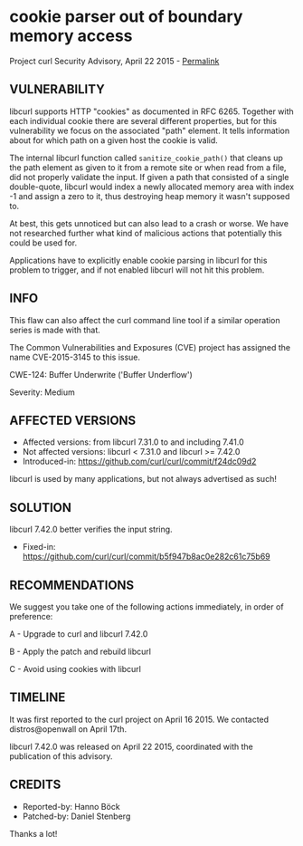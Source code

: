 cookie parser out of boundary memory access
===========================================

Project curl Security Advisory, April 22 2015 -
[Permalink](https://curl.se/docs/CVE-2015-3145.html)

VULNERABILITY
-------------

libcurl supports HTTP "cookies" as documented in RFC 6265. Together with each
individual cookie there are several different properties, but for this
vulnerability we focus on the associated "path" element. It tells information
about for which path on a given host the cookie is valid.

The internal libcurl function called `sanitize_cookie_path()` that cleans up
the path element as given to it from a remote site or when read from a file,
did not properly validate the input. If given a path that consisted of a
single double-quote, libcurl would index a newly allocated memory area with
index -1 and assign a zero to it, thus destroying heap memory it wasn't
supposed to.

At best, this gets unnoticed but can also lead to a crash or worse. We have
not researched further what kind of malicious actions that potentially this
could be used for.

Applications have to explicitly enable cookie parsing in libcurl for this
problem to trigger, and if not enabled libcurl will not hit this problem.

INFO
----

This flaw can also affect the curl command line tool if a similar operation
series is made with that.

The Common Vulnerabilities and Exposures (CVE) project has assigned the name
CVE-2015-3145 to this issue.

CWE-124: Buffer Underwrite ('Buffer Underflow')

Severity: Medium

AFFECTED VERSIONS
-----------------

- Affected versions: from libcurl 7.31.0 to and including 7.41.0
- Not affected versions: libcurl < 7.31.0 and libcurl >= 7.42.0
- Introduced-in: https://github.com/curl/curl/commit/f24dc09d2

libcurl is used by many applications, but not always advertised as such!

SOLUTION
------------

libcurl 7.42.0 better verifies the input string.

- Fixed-in: https://github.com/curl/curl/commit/b5f947b8ac0e282c61c75b69

RECOMMENDATIONS
---------------

We suggest you take one of the following actions immediately, in order of
preference:

A - Upgrade to curl and libcurl 7.42.0

B - Apply the patch and rebuild libcurl

C - Avoid using cookies with libcurl

TIMELINE
---------

It was first reported to the curl project on April 16 2015. We contacted
distros@openwall on April 17th.

libcurl 7.42.0 was released on April 22 2015, coordinated with the
publication of this advisory.

CREDITS
-------

- Reported-by: Hanno Böck
- Patched-by: Daniel Stenberg

Thanks a lot!
